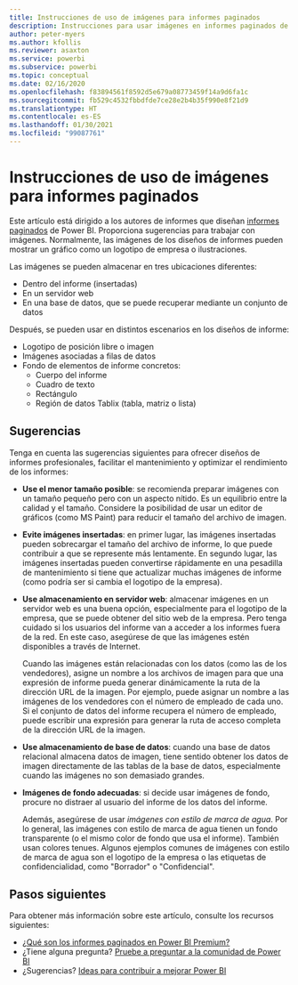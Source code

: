 ```yaml
---
title: Instrucciones de uso de imágenes para informes paginados
description: Instrucciones para usar imágenes en informes paginados de Power BI.
author: peter-myers
ms.author: kfollis
ms.reviewer: asaxton
ms.service: powerbi
ms.subservice: powerbi
ms.topic: conceptual
ms.date: 02/16/2020
ms.openlocfilehash: f83894561f8592d5e679a08773459f14a9d6fa1c
ms.sourcegitcommit: fb529c4532fbbdfde7ce28e2b4b35f990e8f21d9
ms.translationtype: HT
ms.contentlocale: es-ES
ms.lasthandoff: 01/30/2021
ms.locfileid: "99087761"
---
```

# <a name="image-use-guidance-for-paginated-reports"></a>Instrucciones de uso de imágenes para informes paginados

Este artículo está dirigido a los autores de informes que diseñan [informes paginados](../paginated-reports/paginated-reports-report-builder-power-bi.md) de Power BI. Proporciona sugerencias para trabajar con imágenes. Normalmente, las imágenes de los diseños de informes pueden mostrar un gráfico como un logotipo de empresa o ilustraciones.

Las imágenes se pueden almacenar en tres ubicaciones diferentes:

- Dentro del informe (insertadas)
- En un servidor web
- En una base de datos, que se puede recuperar mediante un conjunto de datos

Después, se pueden usar en distintos escenarios en los diseños de informe:

- Logotipo de posición libre o imagen
- Imágenes asociadas a filas de datos
- Fondo de elementos de informe concretos:
  - Cuerpo del informe
  - Cuadro de texto
  - Rectángulo
  - Región de datos Tablix (tabla, matriz o lista)

## <a name="suggestions"></a>Sugerencias

Tenga en cuenta las sugerencias siguientes para ofrecer diseños de informes profesionales, facilitar el mantenimiento y optimizar el rendimiento de los informes:

- **Use el menor tamaño posible**: se recomienda preparar imágenes con un tamaño pequeño pero con un aspecto nítido. Es un equilibrio entre la calidad y el tamaño. Considere la posibilidad de usar un editor de gráficos (como MS Paint) para reducir el tamaño del archivo de imagen.
- **Evite imágenes insertadas**: en primer lugar, las imágenes insertadas pueden sobrecargar el tamaño del archivo de informe, lo que puede contribuir a que se represente más lentamente. En segundo lugar, las imágenes insertadas pueden convertirse rápidamente en una pesadilla de mantenimiento si tiene que actualizar muchas imágenes de informe (como podría ser si cambia el logotipo de la empresa).
- **Use almacenamiento en servidor web**: almacenar imágenes en un servidor web es una buena opción, especialmente para el logotipo de la empresa, que se puede obtener del sitio web de la empresa. Pero tenga cuidado si los usuarios del informe van a acceder a los informes fuera de la red. En este caso, asegúrese de que las imágenes estén disponibles a través de Internet.

    Cuando las imágenes están relacionadas con los datos (como las de los vendedores), asigne un nombre a los archivos de imagen para que una expresión de informe pueda generar dinámicamente la ruta de la dirección URL de la imagen. Por ejemplo, puede asignar un nombre a las imágenes de los vendedores con el número de empleado de cada uno. Si el conjunto de datos del informe recupera el número de empleado, puede escribir una expresión para generar la ruta de acceso completa de la dirección URL de la imagen.
- **Use almacenamiento de base de datos**: cuando una base de datos relacional almacena datos de imagen, tiene sentido obtener los datos de imagen directamente de las tablas de la base de datos, especialmente cuando las imágenes no son demasiado grandes.
- **Imágenes de fondo adecuadas**: si decide usar imágenes de fondo, procure no distraer al usuario del informe de los datos del informe. 

    Además, asegúrese de usar _imágenes con estilo de marca de agua_. Por lo general, las imágenes con estilo de marca de agua tienen un fondo transparente (o el mismo color de fondo que usa el informe). También usan colores tenues. Algunos ejemplos comunes de imágenes con estilo de marca de agua son el logotipo de la empresa o las etiquetas de confidencialidad, como "Borrador" o "Confidencial".

## <a name="next-steps"></a>Pasos siguientes

Para obtener más información sobre este artículo, consulte los recursos siguientes:

- [¿Qué son los informes paginados en Power BI Premium?](../paginated-reports/paginated-reports-report-builder-power-bi.md)
- ¿Tiene alguna pregunta? [Pruebe a preguntar a la comunidad de Power BI](https://community.powerbi.com/)
- ¿Sugerencias? [Ideas para contribuir a mejorar Power BI](https://ideas.powerbi.com/)
